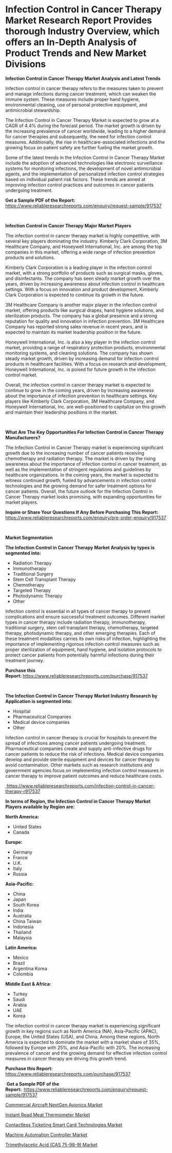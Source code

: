 <p><h1>Infection Control in Cancer Therapy Market Research Report Provides thorough Industry Overview, which offers an In-Depth Analysis of Product Trends and New Market Divisions</h1></p><p><strong>Infection Control in Cancer Therapy Market Analysis and Latest Trends</strong></p>
<p><p>Infection control in cancer therapy refers to the measures taken to prevent and manage infections during cancer treatment, which can weaken the immune system. These measures include proper hand hygiene, environmental cleaning, use of personal protective equipment, and antimicrobial stewardship.</p><p>The Infection Control in Cancer Therapy Market is expected to grow at a CAGR of 4.4% during the forecast period. The market growth is driven by the increasing prevalence of cancer worldwide, leading to a higher demand for cancer therapies and subsequently, the need for infection control measures. Additionally, the rise in healthcare-associated infections and the growing focus on patient safety are further fueling the market growth.</p><p>Some of the latest trends in the Infection Control in Cancer Therapy Market include the adoption of advanced technologies like electronic surveillance systems for monitoring infections, the development of novel antimicrobial agents, and the implementation of personalized infection control strategies based on individual patient risk factors. These trends are aimed at improving infection control practices and outcomes in cancer patients undergoing treatment.</p></p>
<p><strong>Get a Sample PDF of the Report:&nbsp;</strong> <a href="https://www.reliableresearchreports.com/enquiry/request-sample/917537">https://www.reliableresearchreports.com/enquiry/request-sample/917537</a></p>
<p>&nbsp;</p>
<p><strong>Infection Control in Cancer Therapy Major Market Players</strong></p>
<p><p>The infection control in cancer therapy market is highly competitive, with several key players dominating the industry. Kimberly Clark Corporation, 3M Healthcare Company, and Honeywell International, Inc. are among the top companies in this market, offering a wide range of infection prevention products and solutions.</p><p>Kimberly Clark Corporation is a leading player in the infection control market, with a strong portfolio of products such as surgical masks, gloves, and disinfectants. The company has seen steady market growth over the years, driven by increasing awareness about infection control in healthcare settings. With a focus on innovation and product development, Kimberly Clark Corporation is expected to continue its growth in the future.</p><p>3M Healthcare Company is another major player in the infection control market, offering products like surgical drapes, hand hygiene solutions, and sterilization products. The company has a global presence and a strong reputation for quality and innovation in infection prevention. 3M Healthcare Company has reported strong sales revenue in recent years, and is expected to maintain its market leadership position in the future.</p><p>Honeywell International, Inc. is also a key player in the infection control market, providing a range of respiratory protection products, environmental monitoring systems, and cleaning solutions. The company has shown steady market growth, driven by increasing demand for infection control products in healthcare facilities. With a focus on research and development, Honeywell International, Inc. is poised for future growth in the infection control market.</p><p>Overall, the infection control in cancer therapy market is expected to continue to grow in the coming years, driven by increasing awareness about the importance of infection prevention in healthcare settings. Key players like Kimberly Clark Corporation, 3M Healthcare Company, and Honeywell International, Inc. are well-positioned to capitalize on this growth and maintain their leadership positions in the market.</p></p>
<p>&nbsp;</p>
<p><strong>What Are The Key Opportunities For Infection Control in Cancer Therapy Manufacturers?</strong></p>
<p><p>The Infection Control in Cancer Therapy market is experiencing significant growth due to the increasing number of cancer patients receiving chemotherapy and radiation therapy. The market is driven by the rising awareness about the importance of infection control in cancer treatment, as well as the implementation of stringent regulations and guidelines by healthcare organizations. In the coming years, the market is expected to witness continued growth, fueled by advancements in infection control technologies and the growing demand for safer treatment options for cancer patients. Overall, the future outlook for the Infection Control in Cancer Therapy market looks promising, with expanding opportunities for market players.</p></p>
<p><strong>Inquire or Share Your Questions If Any Before Purchasing This Report:</strong> <a href="https://www.reliableresearchreports.com/enquiry/pre-order-enquiry/917537">https://www.reliableresearchreports.com/enquiry/pre-order-enquiry/917537</a></p>
<p>&nbsp;</p>
<p><strong>Market Segmentation</strong></p>
<p><strong>The Infection Control in Cancer Therapy Market Analysis by types is segmented into:</strong></p>
<p><ul><li>Radiation Therapy</li><li>Immunotherapy</li><li>Traditional Surgery</li><li>Stem Cell Transplant Therapy</li><li>Chemotherapy</li><li>Targeted Therapy</li><li>Photodynamic Therapy</li><li>Other</li></ul></p>
<p><p>Infection control is essential in all types of cancer therapy to prevent complications and ensure successful treatment outcomes. Different market types in cancer therapy include radiation therapy, immunotherapy, traditional surgery, stem cell transplant therapy, chemotherapy, targeted therapy, photodynamic therapy, and other emerging therapies. Each of these treatment modalities carries its own risks of infection, highlighting the importance of implementing rigorous infection control measures such as proper sterilization of equipment, hand hygiene, and isolation protocols to protect cancer patients from potentially harmful infections during their treatment journey.</p></p>
<p><strong>Purchase this Report:&nbsp;</strong><a href="https://www.reliableresearchreports.com/purchase/917537">https://www.reliableresearchreports.com/purchase/917537</a></p>
<p>&nbsp;</p>
<p><strong>The Infection Control in Cancer Therapy Market Industry Research by Application is segmented into:</strong></p>
<p><ul><li>Hospital</li><li>Pharmaceutical Companies</li><li>Medical device companies</li><li>Other</li></ul></p>
<p><p>Infection control in cancer therapy is crucial for hospitals to prevent the spread of infections among cancer patients undergoing treatment. Pharmaceutical companies create and supply anti-infective drugs for cancer patients to reduce the risk of infections. Medical device companies develop and provide sterile equipment and devices for cancer therapy to avoid contamination. Other markets such as research institutions and government agencies focus on implementing infection control measures in cancer therapy to improve patient outcomes and reduce healthcare costs.</p></p>
<p><a href="https://www.reliableresearchreports.com/infection-control-in-cancer-therapy-r917537">&nbsp;https://www.reliableresearchreports.com/infection-control-in-cancer-therapy-r917537</a></p>
<p><strong>In terms of Region, the Infection Control in Cancer Therapy Market Players available by Region are:</strong></p>
<p>
    <p> <strong> North America: </strong>
        <ul>
            <li>United States</li>
            <li>Canada</li>
        </ul>
        </p> 
    <p> <strong> Europe: </strong>
        <ul>
            <li>Germany</li>
            <li>France</li>
            <li>U.K.</li>
            <li>Italy</li>
            <li>Russia</li>
        </ul>
        </p> 
    <p> <strong> Asia-Pacific: </strong>
        <ul>
            <li>China</li>
            <li>Japan</li>
            <li>South Korea</li>
            <li>India</li>
            <li>Australia</li>
            <li>China Taiwan</li>
            <li>Indonesia</li>
            <li>Thailand</li>
            <li>Malaysia</li>
        </ul>
        </p> 
    <p> <strong> Latin America: </strong>
        <ul>
            <li>Mexico</li>
            <li>Brazil</li>
            <li>Argentina Korea</li>
            <li>Colombia</li>
        </ul>
        </p> 
    <p> <strong> Middle East & Africa: </strong>
        <ul>
            <li>Turkey</li>
            <li>Saudi</li>
            <li>Arabia</li>
            <li>UAE</li>
            <li>Korea</li>
        </ul>
    </p>
    </p>
<p><p>The infection control in cancer therapy market is experiencing significant growth in key regions such as North America (NA), Asia-Pacific (APAC), Europe, the United States (USA), and China. Among these regions, North America is expected to dominate the market with a market share of 35%, followed by Europe with 25%, and Asia-Pacific with 20%. The increasing prevalence of cancer and the growing demand for effective infection control measures in cancer therapy are driving this growth trend.</p></p>
<p><strong>Purchase this Report: </strong><a href="https://www.reliableresearchreports.com/purchase/917537">https://www.reliableresearchreports.com/purchase/917537</a></p>
<p>&nbsp;<strong>Get a Sample PDF of the Report:&nbsp;&nbsp;</strong><a href="https://www.reliableresearchreports.com/enquiry/request-sample/917537">https://www.reliableresearchreports.com/enquiry/request-sample/917537</a></p>
<p><strong></strong></p>
<p><p><a href="https://github.com/carolinehamilton5656/Market-Research-Report-List-1/blob/main/commercial-aircraft-nextgen-avionics-market.md">Commercial Aircraft NextGen Avionics Market</a></p><p><a href="https://medium.com/@dan.murray5879/instant-read-meat-thermometer-market-trends-and-analysis-opportunities-and-challenges-for-future-7387d7d4c5d1">Instant Read Meat Thermometer Market</a></p><p><a href="https://github.com/edaunhshhs/Market-Research-Report-List-1/blob/main/contactless-ticketing-smart-card-technologies-market.md">Contactless Ticketing Smart Card Technologies Market</a></p><p><a href="https://medium.com/@lisastevens48/machine-automation-controller-market-share-size-trends-industry-analysis-report-by-application-f5fef407a177">Machine Automation Controller Market</a></p><p><a href="https://www.linkedin.com/pulse/insights-trimethylacetic-acid-cas-75-98-9-market-share-competitive-ernaf?trackingId=4%2BN4WEH8RDutS85fOMpReQ%3D%3D">Trimethylacetic Acid (CAS 75-98-9) Market</a></p></p>